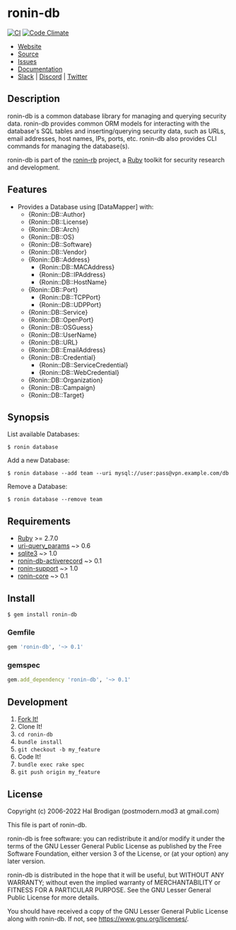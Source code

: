 # ronin-db

[![CI](https://github.com/ronin-rb/ronin-db/actions/workflows/ruby.yml/badge.svg)](https://github.com/ronin-rb/ronin-db/actions/workflows/ruby.yml)
[![Code Climate](https://codeclimate.com/github/ronin-rb/ronin-db.svg)](https://codeclimate.com/github/ronin-rb/ronin-db)

* [Website](https://ronin-rb.dev)
* [Source](https://github.com/ronin-rb/ronin-db)
* [Issues](https://github.com/ronin-rb/ronin-db/issues)
* [Documentation](https://ronin-rb.dev/docs/ronin-db/frames)
* [Slack](https://ronin-rb.slack.com) |
  [Discord](https://discord.gg/6WAb3PsVX9) |
  [Twitter](https://twitter.com/ronin_rb)

## Description

ronin-db is a common database library for managing and querying security data.
ronin-db provides common ORM models for interacting with the database's SQL
tables and inserting/querying security data, such as URLs, email addresses,
host names, IPs, ports, etc. ronin-db also provides CLI commands for managing
the database(s).

ronin-db is part of the [ronin-rb] project, a [Ruby] toolkit for security
research and development.

## Features

* Provides a Database using [DataMapper] with:
  * {Ronin::DB::Author}
  * {Ronin::DB::License}
  * {Ronin::DB::Arch}
  * {Ronin::DB::OS}
  * {Ronin::DB::Software}
  * {Ronin::DB::Vendor}
  * {Ronin::DB::Address}
    * {Ronin::DB::MACAddress}
    * {Ronin::DB::IPAddress}
    * {Ronin::DB::HostName}
  * {Ronin::DB::Port}
    * {Ronin::DB::TCPPort}
    * {Ronin::DB::UDPPort}
  * {Ronin::DB::Service}
  * {Ronin::DB::OpenPort}
  * {Ronin::DB::OSGuess}
  * {Ronin::DB::UserName}
  * {Ronin::DB::URL}
  * {Ronin::DB::EmailAddress}
  * {Ronin::DB::Credential}
    * {Ronin::DB::ServiceCredential}
    * {Ronin::DB::WebCredential}
  * {Ronin::DB::Organization}
  * {Ronin::DB::Campaign}
  * {Ronin::DB::Target}

## Synopsis

List available Databases:

```shell
$ ronin database
```

Add a new Database:

```shell
$ ronin database --add team --uri mysql://user:pass@vpn.example.com/db
```

Remove a Database:

```shell
$ ronin database --remove team
```

## Requirements

* [Ruby] >= 2.7.0
* [uri-query_params] ~> 0.6
* [sqlite3] ~> 1.0
* [ronin-db-activerecord] ~> 0.1
* [ronin-support] ~> 1.0
* [ronin-core] ~> 0.1

## Install

```shell
$ gem install ronin-db
```

### Gemfile

```ruby
gem 'ronin-db', '~> 0.1'
```

### gemspec

```ruby
gem.add_dependency 'ronin-db', '~> 0.1'
```

## Development

1. [Fork It!](https://github.com/ronin-rb/ronin-db/fork)
2. Clone It!
3. `cd ronin-db`
4. `bundle install`
5. `git checkout -b my_feature`
6. Code It!
7. `bundle exec rake spec`
8. `git push origin my_feature`

## License

Copyright (c) 2006-2022 Hal Brodigan (postmodern.mod3 at gmail.com)

This file is part of ronin-db.

ronin-db is free software: you can redistribute it and/or modify
it under the terms of the GNU Lesser General Public License as published
by the Free Software Foundation, either version 3 of the License, or
(at your option) any later version.

ronin-db is distributed in the hope that it will be useful,
but WITHOUT ANY WARRANTY; without even the implied warranty of
MERCHANTABILITY or FITNESS FOR A PARTICULAR PURPOSE.  See the
GNU Lesser General Public License for more details.

You should have received a copy of the GNU Lesser General Public License
along with ronin-db.  If not, see <https://www.gnu.org/licenses/>.

[ronin-rb]: https://ronin-rb.dev/
[Ruby]: https://www.ruby-lang.org

[libsqlite3]: https://sqlite.org/
[uri-query_params]: https://github.com/postmodern/uri-query_params#readme
[sqlite3]: https://github.com/sparklemotion/sqlite3-ruby#readme
[activerecord]: https://github.com/rails/rails/tree/main/activerecord#readme
[ronin-db-activerecord]: https://github.com/ronin-rb/ronin-db-activerecord#readme
[ronin-support]: https://github.com/ronin-rb/ronin-support#readme
[ronin-core]: https://github.com/ronin-rb/ronin-core#readme
